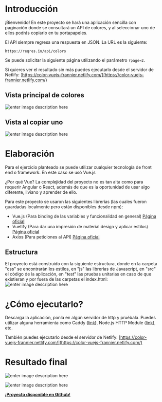 # Introducción
¡Bienvenido! En este proyecto se hará una aplicación sencilla con paginación donde se consultará un API de colores, y al seleccionar uno de ellos podrás copiarlo en tu portapapeles.

El API siempre regresa una respuesta en JSON. La URL es la siguiente:

    https://reqres.in/api/colors

Se puede solicitar la siguiente página utilizando el parámetro  `?page=2`.

Si quieres ver el resultado sin más puedes  ejecutarlo desde el servidor de Netlify: [https://color-vuejs-frannier.netlify.com/](https://color-vuejs-frannier.netlify.com/)

## Vista principal de colores
![enter image description here](https://i.ibb.co/0B6RrfR/wireframe-colores-1.png)

## Vista al copiar uno
![enter image description here](https://i.ibb.co/MZs4JrT/wireframe-colores-2.png)

# Elaboración
Para el ejercicio planteado se puede utilizar cualquier tecnología de front end o framework. En este caso se usó Vue.js

¿Por qué Vue? La complejidad del proyecto no es tan alta como para requerir Angular o React, además de que es la oportunidad de usar algo diferente, liviano y aprender de ello.

Para este proyecto se usaron las siguientes librerías (las cuales fueron guardadas localmente pero están disponibles desde npm):
- Vue.js (Para binding de las variables y funcionalidad en general)
[Página oficial](https://vuejs.org/)
- Vuetify (Para dar una impresión de material design y aplicar estilos)
[Página oficial](https://vuetifyjs.com/en/)
- Axios (Para peticiones al API)
[Página oficial](https://github.com/axios/axios)

## Estructura
El proyecto está construido con la siguiente estructura, donde en la carpeta "css" se encontrarán los estilos, en "js" las librerías de Javascript, en "src" el código de la aplicación, en "test" las pruebas unitarias en caso de que existieran y por fuera de las carpetas el index.html:
![enter image description here](https://i.ibb.co/FY09Pjk/Annotation-2019-09-25-065423.png)

# ¿Cómo ejecutarlo?
Descarga la aplicación, ponla en algún servidor de http y pruébala. Puedes utilizar alguna herramienta como Caddy ([link](https://www.google.com/search?q=caddy%20http&oq=caddy%20&aqs=chrome.1.69i57j69i59j0l3j69i60.2393j1j4&sourceid=chrome&ie=UTF-8)), Node.js HTTP Module ([link](https://www.w3schools.com/nodejs/nodejs_http.asp)), etc.

También puedes ejecutarlo desde el servidor de Netlify:
[https://color-vuejs-frannier.netlify.com/](https://color-vuejs-frannier.netlify.com/)

# Resultado final
![enter image description here](https://i.ibb.co/jDDyX4q/Annotation-2019-09-25-065423.png)

![enter image description here](https://i.ibb.co/0ffqmN4/Annotation-2019-09-25-0654232.png)

**[¡Proyecto disponible en Github!](https://github.com/frannier/Colors-Vue.js)** 